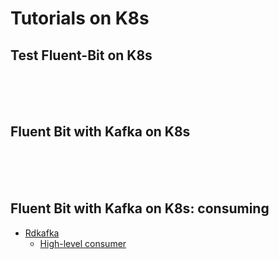 # Tutorials on K8s

## Test Fluent-Bit on K8s  

<br/><br/><br/>

## Fluent Bit with Kafka on K8s  

<br/><br/><br/>

## Fluent Bit with Kafka on K8s: consuming  
* [Rdkafka](https://arnaud.le-blanc.net/php-rdkafka-doc/phpdoc/book.rdkafka.html)  
  * [High-level consumer](https://arnaud.le-blanc.net/php-rdkafka-doc/phpdoc/rdkafka.examples-high-level-consumer.html)  
